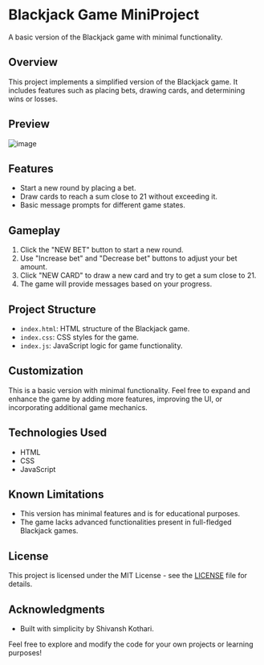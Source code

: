 # Blackjack Game MiniProject

A basic version of the Blackjack game with minimal functionality.

## Overview

This project implements a simplified version of the Blackjack game. It includes features such as placing bets, drawing cards, and determining wins or losses.

## Preview

![image](https://github.com/ShivanshKothari/simple-blackjack-game/assets/105049306/771086fd-80d0-416c-9b36-2ff0cebac90e)

## Features

- Start a new round by placing a bet.
- Draw cards to reach a sum close to 21 without exceeding it.
- Basic message prompts for different game states.

## Gameplay

1. Click the "NEW BET" button to start a new round.
2. Use "Increase bet" and "Decrease bet" buttons to adjust your bet amount.
3. Click "NEW CARD" to draw a new card and try to get a sum close to 21.
4. The game will provide messages based on your progress.

## Project Structure

- `index.html`: HTML structure of the Blackjack game.
- `index.css`: CSS styles for the game.
- `index.js`: JavaScript logic for game functionality.

## Customization

This is a basic version with minimal functionality. Feel free to expand and enhance the game by adding more features, improving the UI, or incorporating additional game mechanics.

## Technologies Used

- HTML
- CSS
- JavaScript

## Known Limitations

- This version has minimal features and is for educational purposes.
- The game lacks advanced functionalities present in full-fledged Blackjack games.

## License

This project is licensed under the MIT License - see the [LICENSE](LICENSE) file for details.

## Acknowledgments

- Built with simplicity by Shivansh Kothari.

Feel free to explore and modify the code for your own projects or learning purposes!
